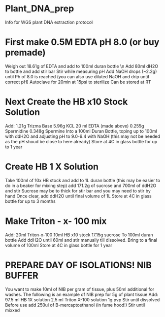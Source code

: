 # Plant_DNA_prep
Info for WGS plant DNA extraction protocol

# First make 0.5M EDTA pH 8.0 (or buy premade)
  Weigh out 18.61g of EDTA and add to 100ml duran bottle \n
  Add 80ml dH2O to bottle and add stir bar
  Stir while measuring pH 
  Add NaOH drops (~2.2g) until Ph of 8.0 is reached (you can also use diluted NaOH and drip until correct pH) 
  Autoclave for 20min at 15psi to sterilize 
  Can be stored at RT 
  
# Next Create the HB x10 Stock Solution 
  Add: 
    1.21g Trizma Base
    5.96g KCL 
    20 ml EDTA (made above)
    0.255g Spermidine
    0.348g Spermine 
  Into a 100ml Duran Bottle, toping up to 100ml with ddH2O and adjusting pH to 9.0-9.4 with NaOH (this may not be needed as the pH shoud be close to here already)
  Store at 4C in glass bottle for up to 1 year 
  
# Create HB 1 X Solution 
  Take 100ml of 10x HB stock and add to 1L duran bottle (this may be easier to do in a beaker for mixing step)
  add 171.2g of sucrose and 700ml of ddH2O and stir 
  Sucrose may be to thick for stir bar and you may need to stir by hand 
  Once clear, add ddH2O until final volume of 1L 
  Store at 4C in glass bottle for up to 3 months
   
# Make Triton - x- 100 mix 
  Add:
    20ml Triton-x-100 
    10ml HB x10 stock 
    17.15g sucrose 
  To 100ml duran bottle 
  Add ddH2O until 60ml and stir manually till dissolved.  Bring to a final volume of 100ml 
  Store at 4C in glass bottle for 1 year 
  
# PREPARE DAY OF ISOLATIONS! NIB BUFFER 
  You want to make 10ml of NIB per gram of tissue, plus 50ml additional for washes.
  The following is an example of NIB prep for 5g of plant tissue
  Add: 97.5 ml HB 1X solution 
       2.5 ml Triton X-100 solution 
       1g pvp 
       Stir until dissolved 
       Before use add 250ul of B-mercaptoethanol (in fume hood!) 
       Stir until mixxed 

